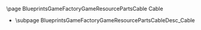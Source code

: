 \page BlueprintsGameFactoryGameResourcePartsCable Cable
- \subpage BlueprintsGameFactoryGameResourcePartsCableDesc_Cable
